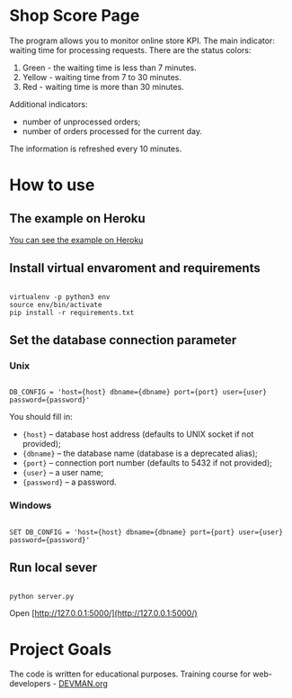 # Shop Score Page

The program allows you to monitor online store KPI. The main indicator: waiting time for processing requests.  There are the status colors:
1. Green - the waiting time is less than 7 minutes.
2. Yellow - waiting time from 7 to 30 minutes.
3. Red - waiting time is more than 30 minutes.

Additional indicators:
- number of unprocessed orders;
- number of orders processed for the current day.

The information is refreshed every 10 minutes.

# How to use

## The example on Heroku

[You can see the example on Heroku](https://todo.herokuapp.com/)

## Install virtual envaroment and requirements

``` #!bash

virtualenv -p python3 env
source env/bin/activate
pip install -r requirements.txt
```

## Set the database connection parameter

### Unix
``` #!bash

DB_CONFIG = 'host={host} dbname={dbname} port={port} user={user} password={password}'
```

You should fill in:
- `{host}` – database host address (defaults to UNIX socket if not provided);
- `{dbname}` – the database name (database is a deprecated alias);
- `{port}` – connection port number (defaults to 5432 if not provided); 
- `{user}` – a user name;
- `{password}` – a password.

### Windows
``` #!bash

SET DB_CONFIG = 'host={host} dbname={dbname} port={port} user={user} password={password}'
```

## Run local sever

``` #!bash

python server.py
```

Open [http://127.0.0.1:5000/](http://127.0.0.1:5000/)

# Project Goals

The code is written for educational purposes. Training course for web-developers - [DEVMAN.org](https://devman.org)
